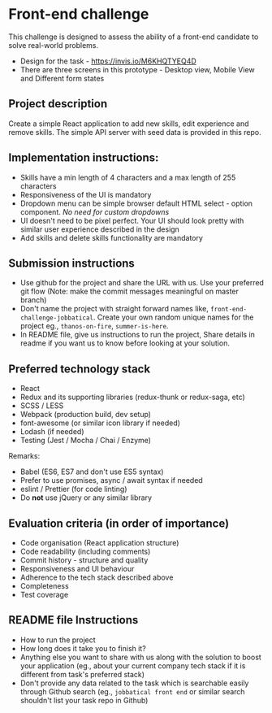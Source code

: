 Front-end challenge
===================

This challenge is designed to assess the ability of a front-end candidate to solve real-world problems.

- Design for the task - https://invis.io/M6KHQTYEQ4D
- There are three screens in this prototype - Desktop view, Mobile View and Different form states

## Project description
Create a simple React application to add new skills, edit experience and remove skills. The simple API server with seed data is provided in this repo.

## Implementation instructions:
- Skills have a min length of 4 characters and a max length of 255 characters
- Responsiveness of the UI is mandatory
- Dropdown menu can be simple browser default HTML select - option component. *No need for custom dropdowns*
- UI doesn't need to be pixel perfect. Your UI should look pretty with similar user experience described in the design
- Add skills and delete skills functionality are mandatory

## Submission instructions
- Use github for the project and share the URL with us. Use your preferred git flow (Note: make the commit messages meaningful on master branch)
- Don't name the project with straight forward names like, `front-end-challenge-jobbatical`. Create your own random unique names for the project eg., `thanos-on-fire`, `summer-is-here`.
- In README file, give us instructions to run the project, Share details in readme if you want us to know before looking at your solution.

## Preferred technology stack
- React
- Redux and its supporting libraries (redux-thunk or redux-saga, etc)
- SCSS / LESS
- Webpack (production build, dev setup)
- font-awesome (or similar icon library if needed)
- Lodash (if needed)
- Testing (Jest / Mocha / Chai / Enzyme)

Remarks:

- Babel (ES6, ES7 and don't use ES5 syntax)
- Prefer to use promises, async / await syntax if needed
- eslint / Prettier (for code linting)
- Do **not** use jQuery or any similar library

## Evaluation criteria (in order of importance)
- Code organisation (React application structure)
- Code readability (including comments)
- Commit history - structure and quality
- Responsiveness and UI behaviour
- Adherence to the tech stack described above
- Completeness
- Test coverage

## README file Instructions
- How to run the project
- How long does it take you to finish it?
- Anything else you want to share with us along with the solution to boost your application (eg., about your current company tech stack if it is different from task's preferred stack)
- Don't provide any data related to the task which is searchable easily through Github search (eg., `jobbatical front end` or similar search shouldn't list your task repo in Github)
